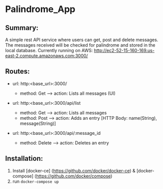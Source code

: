 # Palindrome_App

## Summary:
A simple rest API service where users can get, post and delete messages. The messages received will be checked for palindrome and stored in the local database. Currently running on AWS: http://ec2-52-15-160-169.us-east-2.compute.amazonaws.com:3000/

## Routes:
* url: http:<base_url>:3000/
  - method: Get --> action: Lists all messages (UI)

* url: http:<base_url>:3000/api/list
  - method: Get --> action: Lists all messages
  - method: Post --> action: Adds an entry [HTTP Body: name(String), message(String)]

* url: http:<base_url>:3000/api/:message_id
  - method: Delete --> action: Deletes an entry

## Installation:
1. Install [docker-ce] (https://github.com/docker/docker-ce) & [docker-compose] (https://github.com/docker/compose)
2. run `docker-compose up`
